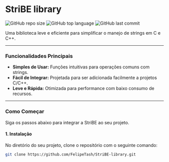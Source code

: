 # StriBE library

![GitHub repo size](https://img.shields.io/github/repo-size/FelipeTash/StriBE-library?style=for-the-badge )
![GitHub top language](https://img.shields.io/github/languages/top/FelipeTash/StriBE-library?style=for-the-badge )
![GitHub last commit](https://img.shields.io/github/last-commit/FelipeTash/StriBE-library?style=for-the-badge )

Uma biblioteca leve e eficiente para simplificar o manejo de strings em C e C++.

---

### Funcionalidades Principais

*   **Simples de Usar:** Funções intuitivas para operações comuns com strings.
*   **Fácil de Integrar:** Projetada para ser adicionada facilmente a projetos C/C++.
*   **Leve e Rápida:** Otimizada para performance com baixo consumo de recursos.

---

### Como Começar

Siga os passos abaixo para integrar a StriBE ao seu projeto.

#### 1. Instalação

No diretório do seu projeto, clone o repositório com o seguinte comando:

```bash
git clone https://github.com/FelipeTash/StriBE-library.git

